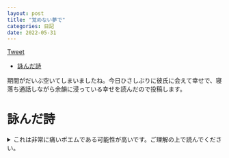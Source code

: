 ```yaml
---
layout: post
title: "覚めない夢で"
categories: 日記
date: 2022-05-31
---
```


<a href="https://twitter.com/share?ref_src=twsrc%5Etfw" class="twitter-share-button" data-show-count="false">Tweet</a><script async src="https://platform.twitter.com/widgets.js" charset="utf-8"></script>

<!-- START doctoc generated TOC please keep comment here to allow auto update -->
<!-- DON'T EDIT THIS SECTION, INSTEAD RE-RUN doctoc TO UPDATE -->

- [詠んだ詩](#%E8%A9%A0%E3%82%93%E3%81%A0%E8%A9%A9)

<!-- END doctoc generated TOC please keep comment here to allow auto update -->

期間がだいぶ空いてしまいましたね。今日ひさしぶりに彼氏に会えて幸せで、寝落ち通話しながら余韻に浸っている幸せを読んだので投稿します。

# 詠んだ詩

<details>
<summary>これは非常に痛いポエムである可能性が高いです。ご理解の上で読んでください。</summary><blockquote>
<blockquote>
<p>弱く弱いこころで</p>
<p>強く強いからだで</p>
<p>こころからだがあいを</p>
<p>求められて求めて</p>
<p>夢に落ちて</p>
<p>離れたこころ</p>
<p>うつつから離れて</p>
<p>ふたりだけの夢に</p>
</blockquote>
<p>2022-05-31-01:38 あの</p>
</blockquote>
</details>
<script src="https://utteranc.es/client.js"
        repo="anosatsuk124/anosatsuk124.github.io"
        issue-term="title"
        theme="github-light"
        crossorigin="anonymous"
        async>
</script>
